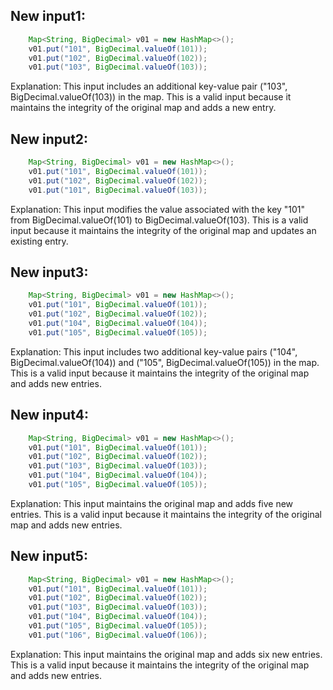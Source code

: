 ## New input1:
```java
    Map<String, BigDecimal> v01 = new HashMap<>();
    v01.put("101", BigDecimal.valueOf(101));
    v01.put("102", BigDecimal.valueOf(102));
    v01.put("103", BigDecimal.valueOf(103));
```
Explanation: This input includes an additional key-value pair ("103", BigDecimal.valueOf(103)) in the map. This is a valid input because it maintains the integrity of the original map and adds a new entry.

## New input2:
```java
    Map<String, BigDecimal> v01 = new HashMap<>();
    v01.put("101", BigDecimal.valueOf(101));
    v01.put("102", BigDecimal.valueOf(102));
    v01.put("101", BigDecimal.valueOf(103));
```
Explanation: This input modifies the value associated with the key "101" from BigDecimal.valueOf(101) to BigDecimal.valueOf(103). This is a valid input because it maintains the integrity of the original map and updates an existing entry.

## New input3:
```java
    Map<String, BigDecimal> v01 = new HashMap<>();
    v01.put("101", BigDecimal.valueOf(101));
    v01.put("102", BigDecimal.valueOf(102));
    v01.put("104", BigDecimal.valueOf(104));
    v01.put("105", BigDecimal.valueOf(105));
```
Explanation: This input includes two additional key-value pairs ("104", BigDecimal.valueOf(104)) and ("105", BigDecimal.valueOf(105)) in the map. This is a valid input because it maintains the integrity of the original map and adds new entries.

## New input4:
```java
    Map<String, BigDecimal> v01 = new HashMap<>();
    v01.put("101", BigDecimal.valueOf(101));
    v01.put("102", BigDecimal.valueOf(102));
    v01.put("103", BigDecimal.valueOf(103));
    v01.put("104", BigDecimal.valueOf(104));
    v01.put("105", BigDecimal.valueOf(105));
```
Explanation: This input maintains the original map and adds five new entries. This is a valid input because it maintains the integrity of the original map and adds new entries.

## New input5:
```java
    Map<String, BigDecimal> v01 = new HashMap<>();
    v01.put("101", BigDecimal.valueOf(101));
    v01.put("102", BigDecimal.valueOf(102));
    v01.put("103", BigDecimal.valueOf(103));
    v01.put("104", BigDecimal.valueOf(104));
    v01.put("105", BigDecimal.valueOf(105));
    v01.put("106", BigDecimal.valueOf(106));
```
Explanation: This input maintains the original map and adds six new entries. This is a valid input because it maintains the integrity of the original map and adds new entries.
